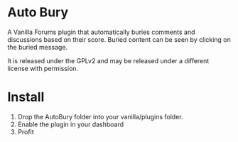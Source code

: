 Auto Bury
=========
A Vanilla Forums plugin that automatically buries comments and discussions based on their score. Buried content can
be seen by clicking on the buried message.

It is released under the GPLv2 and may be released under a different license with permission.

Install
=======
1.	Drop the AutoBury folder into your vanilla/plugins folder.
2.	Enable the plugin in your dashboard
3.	Profit
